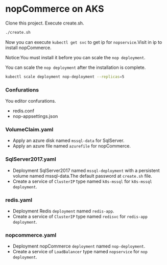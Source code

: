 # nopCommerce on AKS

Clone this project.
Execute create.sh.

```bash
./create.sh
```

Now you can execute `kubectl get svc` to get ip for `nopservice`.Visit in ip to install nopCommerce.

Notice:You must install it before you can scale the `nop deployment`.

You can scale the `nop deployment` after the installation is complete.
```bash
kubectl scale deployment nop-deployment --replicas=5
```
### Confurations

You editor confurations.

* redis.conf
* nop-appsettings.json

### VolumeClaim.yaml

* Apply an azure disk named `mssql-data` for SqlServer.
* Apply an azure file named `azurefile` for nopCommerce.

### SqlServer2017.yaml

* Deployment SqlServer2017 named `mssql-deployment` with a persistent volume named mssql-data.The default password at `create.sh` file.
* Create a service of `ClusterIP` type named `k8s-mssql` for `k8s-mssql deployment`.

### redis.yaml

* Deployment Redis `deployment` named `redis-app`.
* Create a service of `ClusterIP` type named `redisvc` for `redis-app deployment`.

### nopcommerce.yaml

* Deployment nopCommerce `deployment` named `nop-deployment`.
* Create a service of `LoadBalancer` type named `nopservice` for `nop deployment`.
